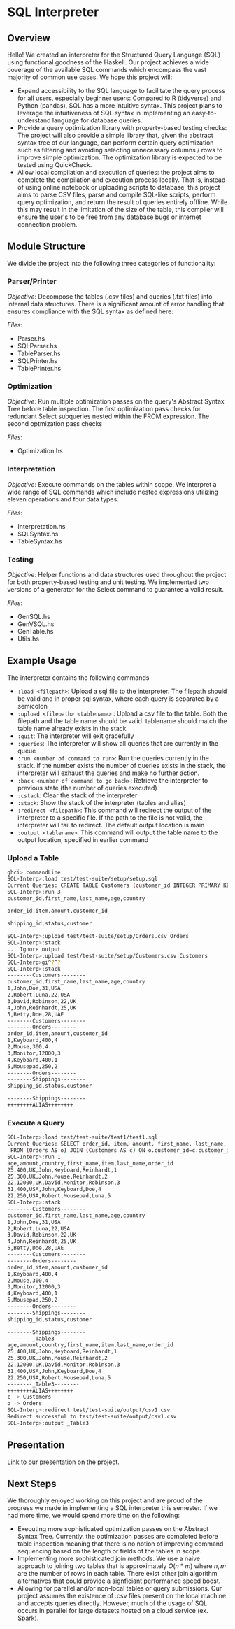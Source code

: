 # SQL Interpreter

## Overview

Hello! We created an interpreter for the Structured Query Language (SQL) using functional goodness of the Haskell. Our project achieves a wide coverage of the available SQL commands which encompass the vast majority of common use cases. We hope this project will:

- Expand accessibility to the SQL language to facilitate the query process for all users, especially beginner users: Compared to R (tidyverse) and Python (pandas), SQL has a more intuitive syntax. This project plans to leverage the intuitiveness of SQL syntax in implementing an easy-to-understand language for database queries.
- Provide a query optimization library with property-based testing checks: The project will also provide a simple library that, given the abstract syntax tree of our language, can perform certain query optimization such as filtering and avoiding selecting unnecessary columns / rows to improve simple optimization. The optimization library is expected to be tested using QuickCheck.
- Allow local compilation and execution of queries: the project aims to complete the compilation and execution process locally. That is, instead of using online notebook or uploading scripts to database, this project aims to parse CSV files, parse and compile SQL-like scripts, perform query optimization, and return the result of queries entirely offline. While this may result in the limitation of the size of the table, this compiler will ensure the user's to be free from any database bugs or internet connection problem.

## Module Structure

We divide the project into the following three categories of functionality:

### Parser/Printer

_Objective_: Decompose the tables (.csv files) and queries (.txt files) into internal data structures. There is a significant amount of error handling that ensures compliance with the SQL syntax as defined here:

_Files_:

- Parser.hs
- SQLParser.hs
- TableParser.hs
- SQLPrinter.hs
- TablePrinter.hs

### Optimization

_Objective_: Run multiple optimization passes on the query's Abstract Syntax Tree before table inspection. The first optimization pass checks for redundant Select subqueries nested within the FROM expression. The second optmization pass checks

_Files_:

- Optimization.hs

### Interpretation

_Objective_: Execute commands on the tables within scope. We interpret a wide range of SQL commands which include nested expressions utilizing eleven operations and four data types.

_Files_:

- Interpretation.hs
- SQLSyntax.hs
- TableSyntax.hs

### Testing

_Objective_: Helper functions and data structures used throughout the project for both property-based testing and unit testing. We implemented two versions of a generator for the Select command to guarantee a valid result.

_Files_:

- GenSQL.hs
- GenVSQL.hs
- GenTable.hs
- Utils.hs

## Example Usage

The interpreter contains the following commands

- `:load <filepath>`: Upload a sql file to the interpreter. The filepath
  should be valid and in proper sql syntax, where each query is separated by a
  semicolon
- `:upload <filepath> <tablename>` : Upload a csv file to the table. Both
  the filepath and the table name should be valid. tablename should match the
  table name already exists in the stack
- `:quit`: The interpreter will exit gracefully
- `:queries`: The interpreter will show all queries that are currently in
  the queue
- `:run <number of command to run>`: Run the queries currently in the stack.
  if the number exists the number of queries exists in the stack, the
  interpreter will exhaust the queries and make no further action.
- `:back <number of command to go back>`: Retrieve the interpreter to previous state (the number of queries executed)
- `:cstack`: Clear the stack of the interpreter
- `:stack`: Show the stack of the interpreter (tables and alias)
- `:redirect <filepath>`: This command will redirect the output of the interpreter to a specific file. If the path to the file is not valid, the interpreter will fail to redirect. The default output location is main
- `:output <tablename>`: This command will output the table name to the output location, specified in earlier command

### Upload a Table

```bash
ghci> commandLine
SQL-Interp>:load test/test-suite/setup/setup.sql
Current Queries: CREATE TABLE Customers (customer_id INTEGER PRIMARY KEY, first_name VARCHAR(255), last_name VARCHAR(255), age INTEGER, country VARCHAR(255));
SQL-Interp>:run 3
customer_id,first_name,last_name,age,country

order_id,item,amount,customer_id

shipping_id,status,customer

SQL-Interp>:upload test/test-suite/setup/Orders.csv Orders
SQL-Interp>:stack
... Ignore output
SQL-Interp>:upload test/test-suite/setup/Customers.csv Customers
SQL-Interp>gi^?^?
SQL-Interp>:stack
--------Customers--------
customer_id,first_name,last_name,age,country
1,John,Doe,31,USA
2,Robert,Luna,22,USA
3,David,Robinson,22,UK
4,John,Reinhardt,25,UK
5,Betty,Doe,28,UAE
--------Customers--------
--------Orders--------
order_id,item,amount,customer_id
1,Keyboard,400,4
2,Mouse,300,4
3,Monitor,12000,3
4,Keyboard,400,1
5,Mousepad,250,2
--------Orders--------
--------Shippings--------
shipping_id,status,customer

--------Shippings--------
++++++++ALIAS++++++++
```

### Execute a Query

```bash
SQL-Interp>:load test/test-suite/test1/test1.sql
Current Queries: SELECT order_id, item, amount, first_name, last_name, age, country
 FROM (Orders AS o) JOIN (Customers AS c) ON o.customer_id=c.customer_id;
SQL-Interp>:run 1
age,amount,country,first_name,item,last_name,order_id
25,400,UK,John,Keyboard,Reinhardt,1
25,300,UK,John,Mouse,Reinhardt,2
22,12000,UK,David,Monitor,Robinson,3
31,400,USA,John,Keyboard,Doe,4
22,250,USA,Robert,Mousepad,Luna,5
SQL-Interp>:stack
--------Customers--------
customer_id,first_name,last_name,age,country
1,John,Doe,31,USA
2,Robert,Luna,22,USA
3,David,Robinson,22,UK
4,John,Reinhardt,25,UK
5,Betty,Doe,28,UAE
--------Customers--------
--------Orders--------
order_id,item,amount,customer_id
1,Keyboard,400,4
2,Mouse,300,4
3,Monitor,12000,3
4,Keyboard,400,1
5,Mousepad,250,2
--------Orders--------
--------Shippings--------
shipping_id,status,customer

--------Shippings--------
--------_Table3--------
age,amount,country,first_name,item,last_name,order_id
25,400,UK,John,Keyboard,Reinhardt,1
25,300,UK,John,Mouse,Reinhardt,2
22,12000,UK,David,Monitor,Robinson,3
31,400,USA,John,Keyboard,Doe,4
22,250,USA,Robert,Mousepad,Luna,5
--------_Table3--------
++++++++ALIAS++++++++
c -> Customers
o -> Orders
SQL-Interp>:redirect test/test-suite/output/csv1.csv
Redirect successful to test/test-suite/output/csv1.csv
SQL-Interp>:output _Table3
```

## Presentation
[Link](https://penno365-my.sharepoint.com/:p:/g/personal/wcurrie_upenn_edu/Eb6u8Ahuen1DvHP0hT6zYEIBPaddYJKWNf2TWgthMEvPnQ?e=m9YYIW) to our presentation on the project.

## Next Steps

We thoroughly enjoyed working on this project and are proud of the progress we made in implementing a SQL interpreter this semester. If we had more time, we would spend more time on the following:

- Executing more sophisticated optimization passes on the Abstract Syntax Tree. Currently, the optimization passes are completed before table inspection meaning that there is no notion of improving command sequencing based on the length or fields of the tables in scope.
- Implementing more sophisticated join methods. We use a naive approach to joining two tables that is approximately $O(n * m)$ where $n, m$ are the number of rows in each table. There exist other join algorithm alternatives that could provide a signficiant performance speed boost.
- Allowing for parallel and/or non-local tables or query submissions. Our project assumes the existence of .csv files present on the local machine and accepts queries directly. However, much of the usage of SQL occurs in parallel for large datasets hosted on a cloud service (ex. Spark).

